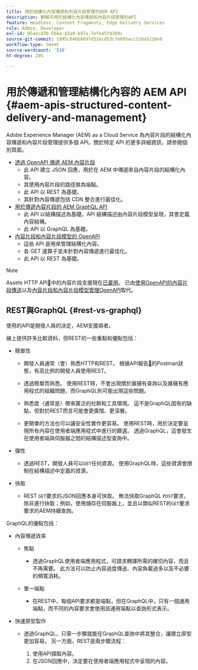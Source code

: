 ```yaml
---
title: 用於結構化內容傳遞和內容片段管理的AEM API
description: 瞭解可用於結構化內容傳遞和內容片段管理的API
feature: Headless, Content Fragments, Edge Delivery Services
role: Admin, Developer
exl-id: 95aecd30-566a-42a9-b97a-7efe45fd389c
source-git-commit: 1995c84bb669fd52ecd53c7e695acc518a5226e8
workflow-type: tm+mt
source-wordcount: '516'
ht-degree: 28%

---
```



# 用於傳遞和管理結構化內容的 AEM API {#aem-apis-structured-content-delivery-and-management}

Adobe Experience Manager (AEM) as a Cloud Service 為內容片段的結構化內容傳遞和內容片段管理提供多個 API。關於特定 API 的更多詳細資訊，請參閱個別頁面。

* [透過 OpenAPI 傳遞 AEM 內容片段](/help/headless/aem-content-fragment-delivery-with-openapi.md)
   * 此 API 建立 JSON 回應，用於在 AEM 中傳遞來自內容片段的結構化內容。
   * 其使用內容片段的路徑做為端點。
   * 此 API 以 REST 為基礎。
   * 其針對內容傳遞包括 CDN 整合進行最佳化。
* [用於傳遞內容片段的 AEM GraphQL API](/help/headless/graphql-api/content-fragments.md)
   * 此 API 以結構描述為基礎。API 結構描述由內容片段模型呈現，其會定義內容結構。
   * 此 API 以 GraphQL 為基礎。
* [內容片段和內容片段模型的 OpenAPI](/help/headless/content-fragment-openapis.md)
   * 這些 API 是用來管理結構化內容。
   * 各 GET 運算子並未針對內容傳遞進行最佳化。
   * 此 API 以 REST 為基礎。

>[!NOTE]
>
>Assets HTTP API[&#128279;](/help/assets/content-fragments/assets-api-content-fragments.md)中的內容片段支援現在[已棄用](/help/release-notes/deprecated-removed-features.md)。 已由[使用OpenAPI的內容片段傳送](/help/headless/aem-content-fragment-delivery-with-openapi.md)以及[內容片段和內容片段模型管理OpenAPI](/help/headless/content-fragment-openapis.md)取代。

## REST與GraphQL {#rest-vs-graphql}

使用的API是開發人員的決定，AEM支援兩者。

線上提供許多比較資料，但REST的一些重點和優點包括：

* 簡單性

   * 開發人員通常（會）熟悉HTTP和REST。 根據API報告[&#128279;](https://www.postman.com/state-of-api/)的Postman狀態，有高比例的開發人員使用REST。

   * 透過簡單而熟悉。 使用REST時，不會出現關於誰擁有查詢以及誰擁有應用程式的組織問題，而GraphQL則可能出現這些問題。

   * 熟悉度（通常是）帶來廣泛的社群和工具環境。 這不是GraphQL固有的缺點，但對於REST而言可能會更廣闊、更深層。

   * 更簡單的方法也可以讓安全性實作更容易。 使用REST時，用於決定要呈現所有內容在使用者端應用程式中進行的篩選。 透過GraphQL，這會發生在使用者端與伺服器之間的結構描述型查詢中。

* 彈性

   * 透過REST，開發人員可以`GET`任何資源。 使用GraphQL時，這些資源會限制在結構描述中定義的資源。

* 快取

   * REST `GET`要求的JSON回應本身可快取。 無法快取GraphQL `POST`要求，除非進行快取；例如，使用儲存在伺服器上，並且以類似REST的`GET`要求要求的AEM持續查詢。

GraphQL的優點包括：

* 內容傳遞效率

   * 焦點

      * 透過GraphQL使用者端應用程式，可請求轉譯所需的確切內容，而且不再需要。 此方法可以防止內容過度傳送、內容負載過多以及不必要的頻寬消耗。

   * 單一端點

      * 在REST中，每個API要求都是端點，但在GraphQL中，只有一個通用端點，而不同的內容要求會使用該通用端點以查詢形式表示。

* 快速原型製作

   * 透過GraphQL，只需一步驟就能在GraphQL查詢中將其整合，讓建立原型更加容易。 另一方面，REST是兩步驟流程：

      1. 使用API擷取內容。
      2. 在JSON回應中，決定要在使用者端應用程式中呈現的內容。
